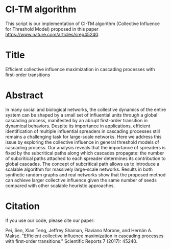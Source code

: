 # CI-TM algorithm
This script is our implementation of CI-TM algorithm (Collective Influence for Threshold Model) proposed in this paper https://www.nature.com/articles/srep45240.

# Title
Efficient collective influence maximization in cascading processes with first-order transitions

# Abstract
In many social and biological networks, the collective dynamics of the entire system can be shaped by a small set of influential units through a global cascading process, manifested by an abrupt first-order transition in dynamical behaviors. Despite its importance in applications, efficient identification of multiple influential spreaders in cascading processes still remains a challenging task for large-scale networks. Here we address this issue by exploring the collective influence in general threshold models of cascading process. Our analysis reveals that the importance of spreaders is fixed by the subcritical paths along which cascades propagate: the number of subcritical paths attached to each spreader determines its contribution to global cascades. The concept of subcritical path allows us to introduce a scalable algorithm for massively large-scale networks. Results in both synthetic random graphs and real networks show that the proposed method can achieve larger collective influence given the same number of seeds compared with other scalable heuristic approaches.

# Citation

If you use our code, please cite our paper:

Pei, Sen, Xian Teng, Jeffrey Shaman, Flaviano Morone, and Hernán A. Makse. "Efficient collective influence maximization in cascading processes with first-order transitions." Scientific Reports 7 (2017): 45240.

